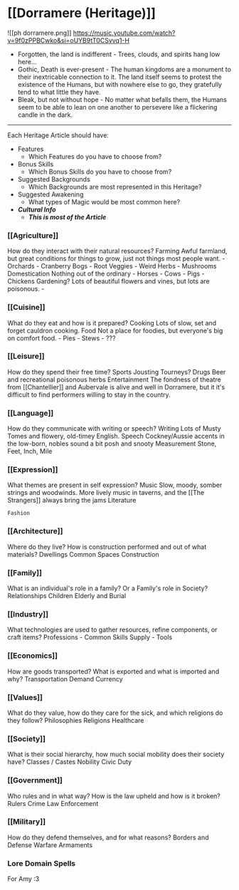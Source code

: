 # [[Dorramere (Heritage)]]

![[ph dorramere.png]]
https://music.youtube.com/watch?v=9f0zPPBCwko&si=oUYB9tT0CSvvq1-H

- Forgotten, the land is indifferent - Trees, clouds, and spirits hang low here...
- Gothic, Death is ever-present - The human kingdoms are a monument to their inextricable connection to it. The land itself seems to protest the existence of the Humans, but with nowhere else to go, they gratefully tend to what little they have.
- Bleak, but not without hope -  No matter what befalls them, the Humans seem to be able to lean on one another to persevere like a flickering candle in the dark.

---

Each Heritage Article should have:
- Features
	- Which Features do you have to choose from?
- Bonus Skills
	- Which Bonus Skills do you have to choose from?
- Suggested Backgrounds
	- Which Backgrounds are most represented in this Heritage?
- Suggested Awakening
	- What types of Magic would be most common here?
- ***Cultural Info***
	- ***This is most of the Article***
### [[Agriculture]]
How do they interact with their natural resources?
	Farming
		Awful farmland, but great conditions for things to grow, just not things most people want.
			- Orchards
			- Cranberry Bogs
			- Root Veggies
			- Weird Herbs
			- Mushrooms
	Domestication
		Nothing out of the ordinary
			- Horses
			- Cows
			- Pigs
			- Chickens
	Gardening?
		Lots of beautiful flowers and vines, but lots are poisonous.
			- 
### [[Cuisine]]
What do they eat and how is it prepared?
	Cooking
		Lots of slow, set and forget cauldron cooking.
	Food
		Not a place for foodies, but everyone's big on comfort food.
			- Pies
			- Stews
			- 
	???
### [[Leisure]]
How do they spend their free time?
	Sports
		Jousting Tourneys?
	Drugs
		Beer and recreational poisonous herbs
	Entertainment
		The fondness of theatre from [[Chantellier]] and Aubervale is alive and well in Dorramere, but it it's difficult to find performers willing to stay in the country.
### [[Language]]
How do they communicate with writing or speech?
	Writing
		Lots of Musty Tomes and flowery, old-timey English.
	Speech
		Cockney/Aussie accents in the low-born, nobles sound a bit posh and snooty
	Measurement
		Stone, Feet, Inch, Mile
### [[Expression]]
What themes are present in self expression?
	Music
		Slow, moody, somber strings and woodwinds. More lively music in taverns, and the [[The Strangers]] always bring the jams
	Literature
		
	Fashion
### [[Architecture]]
Where do they live? How is construction performed and out of what materials?
	Dwellings
	Common Spaces
	Construction
### [[Family]]
What is an individual's role in a family? Or a Family's role in Society?
	Relationships
	Children
	Elderly and Burial
### [[Industry]]
What technologies are used to gather resources, refine components, or craft items?
	Professions - Common Skills
	Supply - 
	Tools
### [[Economics]]
How are goods transported? What is exported and what is imported and why?
	Transportation
	Demand
	Currency
### [[Values]]
What do they value, how do they care for the sick, and which religions do they follow?
	Philosophies
	Religions
	Healthcare
### [[Society]]
What is their social hierarchy, how much social mobility does their society have?
	Classes / Castes
	Nobility
	Civic Duty
### [[Government]]
Who rules and in what way? How is the law upheld and how is it broken?
	Rulers
	Crime
	Law Enforcement
### [[Military]]
How do they defend themselves, and for what reasons?
	Borders and Defense
	Warfare
	Armaments

### Lore Domain Spells
For Amy :3